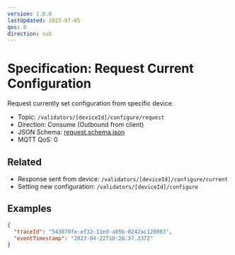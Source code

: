 ```yaml
---
version: 1.0.0
lastUpdated: 2023-07-05
qos: 0
direction: sub
---
```


# Specification: Request Current Configuration

Request currently set configuration from specific device.

- Topic: `/validators/[deviceId]/configure/request`
- Direction: Consume (Outbound from client)
- JSON Schema: [request.schema.json](./request.schema.json)
- MQTT QoS: 0

## Related

- Response sent from device: `/validators/[deviceId]/configure/current`
- Setting new configuration: `/validators/[deviceId]/configure`

## Examples

```json
{
  "traceId": "543070fe-ef32-11ed-a05b-0242ac120003",
  "eventTimestamp": "2023-04-22T10:28:37.337Z"
}
```
